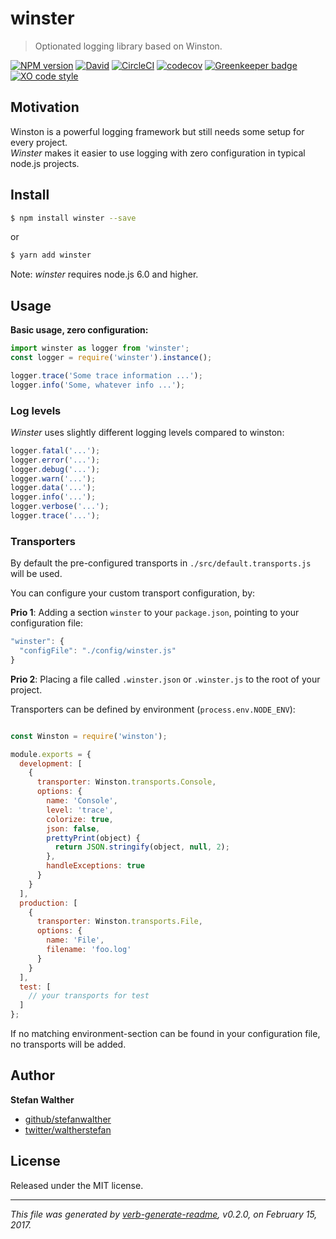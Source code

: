# winster
> Optionated logging library based on Winston.

[![NPM version](https://img.shields.io/npm/v/winster.svg?style=flat)](https://www.npmjs.com/package/winster)
[![David](https://img.shields.io/david/stefanwalther/winster.svg)](https://github.com/stefanwalther/winster)
[![CircleCI](https://img.shields.io/circleci/project/github/stefanwalther/winster.svg)](https://circleci.com/gh/stefanwalther/winster/tree/master)
[![codecov](https://codecov.io/gh/stefanwalther/winster/branch/master/graph/badge.svg)](https://codecov.io/gh/stefanwalther/winster)
[![Greenkeeper badge](https://badges.greenkeeper.io/stefanwalther/winster.svg)](https://greenkeeper.io/)
[![XO code style](https://img.shields.io/badge/code_style-XO--space-5ed9c7.svg)](https://github.com/sindresorhus/eslint-config-xo-space)

## Motivation
Winston is a powerful logging framework but still needs some setup for every project.  
_Winster_ makes it easier to use logging with zero configuration in typical node.js projects.  

## Install
```sh
$ npm install winster --save
```

or

```sh
$ yarn add winster
```

Note: _winster_ requires node.js 6.0 and higher.

## Usage
**Basic usage, zero configuration:**

```js
import winster as logger from 'winster';
const logger = require('winster').instance();

logger.trace('Some trace information ...');
logger.info('Some, whatever info ...');

```

### Log levels

_Winster_ uses slightly different logging levels compared to winston:

```js
logger.fatal('...');
logger.error('...');
logger.debug('...');
logger.warn('...');
logger.data('...');
logger.info('...');
logger.verbose('...');
logger.trace('...');
```

### Transporters

By default the pre-configured transports in `./src/default.transports.js` will be used.

You can configure your custom transport configuration, by:

**Prio 1**: Adding a section `winster` to your `package.json`, pointing to your configuration file:

```js
"winster": {
  "configFile": "./config/winster.js"
}
```

**Prio 2**: Placing a file called `.winster.json` or `.winster.js` to the root of your project.

Transporters can be defined by environment (`process.env.NODE_ENV`):

```js

const Winston = require('winston');

module.exports = {
  development: [
    {
      transporter: Winston.transports.Console,
      options: {
        name: 'Console',
        level: 'trace',
        colorize: true,
        json: false,
        prettyPrint(object) {
          return JSON.stringify(object, null, 2);
        },
        handleExceptions: true
      }
    }
  ],
  production: [
    {
      transporter: Winston.transports.File,
      options: {
        name: 'File',
        filename: 'foo.log'
      }
    }
  ],
  test: [
    // your transports for test
  ]
};
```

If no matching environment-section can be found in your configuration file, no transports will be added.

## Author
**Stefan Walther**

* [github/stefanwalther](https://github.com/stefanwalther)
* [twitter/waltherstefan](http://twitter.com/waltherstefan)

## License
Released under the MIT license.

***

_This file was generated by [verb-generate-readme](https://github.com/verbose/verb-generate-readme), v0.2.0, on February 15, 2017._

